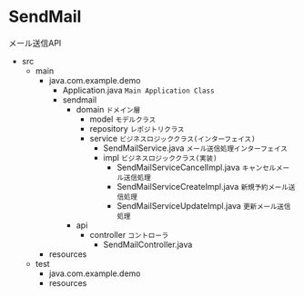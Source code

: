 # SendMail
メール送信API
- src
    - main
        - java.com.example.demo
            - Application.java `Main Application Class`
            - sendmail
                - domain `ドメイン層`
                    - model `モデルクラス`
                    - repository `レポジトリクラス`
                    - service `ビジネスロジッククラス(インターフェイス)`
                        - SendMailService.java `メール送信処理インターフェイス`
                        - impl `ビジネスロジッククラス(実装)`
                            - SendMailServiceCancelImpl.java `キャンセルメール送信処理`
                            - SendMailServiceCreateImpl.java `新規予約メール送信処理`
                            - SendMailServiceUpdateImpl.java `更新メール送信処理`
                - api
                    - controller `コントローラ`
                        - SendMailController.java
        - resources
    - test
        - java.com.example.demo
        - resources
